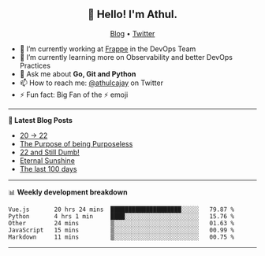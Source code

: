 <h2 align="center">👋 Hello! I'm Athul.</h2>
<p align="center">
  <a href="https://blog.athulcyriac.in">Blog</a> •
  <a href="https://twitter.com/athulcajay">Twitter</a>
</p>


- 🔭 I’m currently working at [Frappe](https://frappe.io) in the DevOps Team
- 🌱 I’m currently learning more on Observability and better DevOps Practices
- 💬 Ask me about **Go, Git and Python**
- 📫 How to reach me: [@athulcajay](https://twitter.com/athulcajay) on Twitter
- ⚡ Fun fact: Big Fan of the :zap: emoji

-------

**📝 Latest Blog Posts**

<!-- BLOG-POST-LIST:START -->
- [20 → 22](https://blog.athulcyriac.in/blog/20-and-22/)
- [The Purpose of being Purposeless](https://blog.athulcyriac.in/blog/purpose/)
- [22 and Still Dumb!](https://blog.athulcyriac.in/blog/2022/)
- [Eternal Sunshine](https://blog.athulcyriac.in/blog/college-trip/)
- [The last 100 days](https://blog.athulcyriac.in/blog/final-year/)
<!-- BLOG-POST-LIST:END -->

-------

📊 **Weekly development breakdown**
<!--START_SECTION:waka-->

```text
Vue.js       20 hrs 24 mins  ████████████████████░░░░░   79.87 %
Python       4 hrs 1 min     ████░░░░░░░░░░░░░░░░░░░░░   15.76 %
Other        24 mins         ▒░░░░░░░░░░░░░░░░░░░░░░░░   01.63 %
JavaScript   15 mins         ▒░░░░░░░░░░░░░░░░░░░░░░░░   00.99 %
Markdown     11 mins         ▒░░░░░░░░░░░░░░░░░░░░░░░░   00.75 %
```

<!--END_SECTION:waka-->

-------
